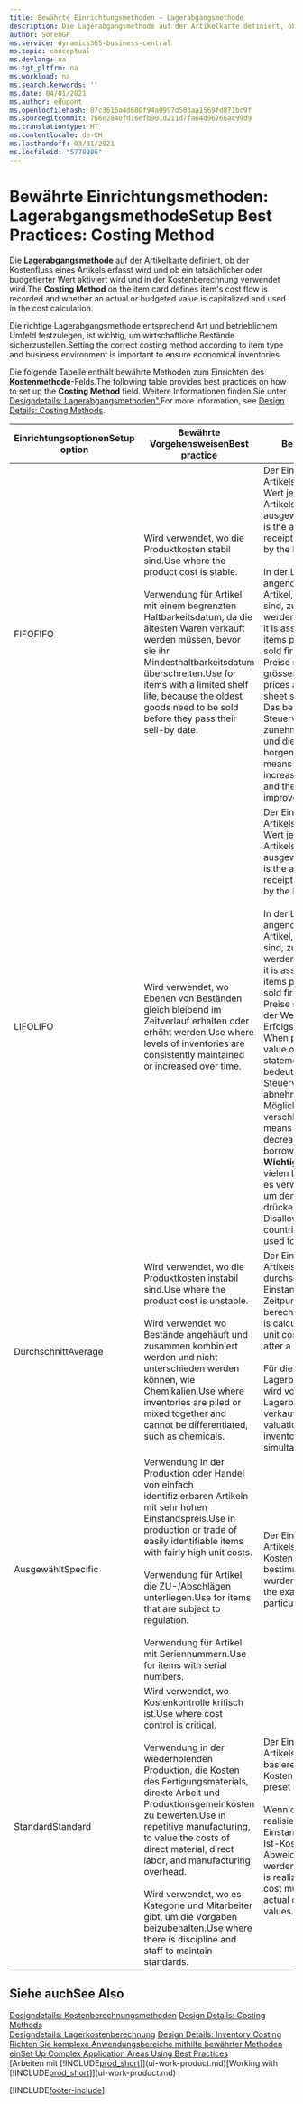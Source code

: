 ```yaml
---
title: Bewährte Einrichtungsmethoden – Lagerabgangsmethode
description: Die Lagerabgangsmethode auf der Artikelkarte definiert, ob der Kostenfluss eines Artikels erfasst wird und ob ein tatsächlicher oder budgetierter Wert aktiviert wird und in der Kostenberechnung verwendet wird.
author: SorenGP
ms.service: dynamics365-business-central
ms.topic: conceptual
ms.devlang: na
ms.tgt_pltfrm: na
ms.workload: na
ms.search.keywords: ''
ms.date: 04/01/2021
ms.author: edupont
ms.openlocfilehash: 87c3616a4d680f94a0997d503aa1569fd871bc9f
ms.sourcegitcommit: 766e2840fd16efb901d211d7fa64d96766ac99d9
ms.translationtype: HT
ms.contentlocale: de-CH
ms.lasthandoff: 03/31/2021
ms.locfileid: "5778086"
---
```

# <a name="setup-best-practices-costing-method"></a><span data-ttu-id="1ae4d-103">Bewährte Einrichtungsmethoden: Lagerabgangsmethode</span><span class="sxs-lookup"><span data-stu-id="1ae4d-103">Setup Best Practices: Costing Method</span></span>

<span data-ttu-id="1ae4d-104">Die **Lagerabgangsmethode** auf der Artikelkarte definiert, ob der Kostenfluss eines Artikels erfasst wird und ob ein tatsächlicher oder budgetierter Wert aktiviert wird und in der Kostenberechnung verwendet wird.</span><span class="sxs-lookup"><span data-stu-id="1ae4d-104">The **Costing Method** on the item card defines item's cost flow is recorded and whether an actual or budgeted value is capitalized and used in the cost calculation.</span></span>  

 <span data-ttu-id="1ae4d-105">Die richtige Lagerabgangsmethode entsprechend Art und betrieblichem Umfeld festzulegen, ist wichtig, um wirtschaftliche Bestände sicherzustellen.</span><span class="sxs-lookup"><span data-stu-id="1ae4d-105">Setting the correct costing method according to item type and business environment is important to ensure economical inventories.</span></span>  

 <span data-ttu-id="1ae4d-106">Die folgende Tabelle enthält bewährte Methoden zum Einrichten des **Kostenmethode**-Felds.</span><span class="sxs-lookup"><span data-stu-id="1ae4d-106">The following table provides best practices on how to set up the **Costing Method** field.</span></span> <span data-ttu-id="1ae4d-107">Weitere Informationen finden Sie unter [Designdetails: Lagerabgangsmethoden".](design-details-costing-methods.md)</span><span class="sxs-lookup"><span data-stu-id="1ae4d-107">For more information, see [Design Details: Costing Methods](design-details-costing-methods.md).</span></span>  

|<span data-ttu-id="1ae4d-108">Einrichtungsoptionen</span><span class="sxs-lookup"><span data-stu-id="1ae4d-108">Setup option</span></span>|<span data-ttu-id="1ae4d-109">Bewährte Vorgehensweisen</span><span class="sxs-lookup"><span data-stu-id="1ae4d-109">Best practice</span></span>|<span data-ttu-id="1ae4d-110">Bemerkung</span><span class="sxs-lookup"><span data-stu-id="1ae4d-110">Comment</span></span>|  
|------------------|-------------------|-------------|  
|<span data-ttu-id="1ae4d-111">FIFO</span><span class="sxs-lookup"><span data-stu-id="1ae4d-111">FIFO</span></span>|<span data-ttu-id="1ae4d-112">Wird verwendet, wo die Produktkosten stabil sind.</span><span class="sxs-lookup"><span data-stu-id="1ae4d-112">Use where the product cost is stable.</span></span><br /><br /> <span data-ttu-id="1ae4d-113">Verwendung für Artikel mit einem begrenzten Haltbarkeitsdatum, da die ältesten Waren verkauft werden müssen, bevor sie ihr Mindesthaltbarkeitsdatum überschreiten.</span><span class="sxs-lookup"><span data-stu-id="1ae4d-113">Use for items with a limited shelf life, because the oldest goods need to be sold before they pass their sell-by date.</span></span>|<span data-ttu-id="1ae4d-114">Der Einstandspreis eines Artikels ist der tatsächliche Wert jedes Eingangs des Artikels, nach der FIFO-Regel ausgewählt.</span><span class="sxs-lookup"><span data-stu-id="1ae4d-114">An item's unit cost is the actual value of any receipt of the item, selected by the FIFO rule.</span></span><br /><br /> <span data-ttu-id="1ae4d-115">In der Lagerbewertung wird angenommen, dass die ersten Artikel, die im Lager platziert sind, zuerst verkauft werden.</span><span class="sxs-lookup"><span data-stu-id="1ae4d-115">In inventory valuation, it is assumed that the first items placed in inventory are sold first.</span></span> <span data-ttu-id="1ae4d-116">**Hinweis:**  Wenn Preise steigen, zeigt die Bilanz grösseren Wert.</span><span class="sxs-lookup"><span data-stu-id="1ae4d-116">**Note:**  When prices are rising, the balance sheet shows greater value.</span></span> <span data-ttu-id="1ae4d-117">Das bedeutet, dass Steuerverbindlichkeiten zunehmen, aber die Bonität und die Möglichkeit, Kasse zu borgen verbessert sich.</span><span class="sxs-lookup"><span data-stu-id="1ae4d-117">This means that tax liabilities increase, but credit scores and the ability to borrow cash improve.</span></span>|  
|<span data-ttu-id="1ae4d-118">LIFO</span><span class="sxs-lookup"><span data-stu-id="1ae4d-118">LIFO</span></span>|<span data-ttu-id="1ae4d-119">Wird verwendet, wo Ebenen von Beständen gleich bleibend im Zeitverlauf erhalten oder erhöht werden.</span><span class="sxs-lookup"><span data-stu-id="1ae4d-119">Use where levels of inventories are consistently maintained or increased over time.</span></span>|<span data-ttu-id="1ae4d-120">Der Einstandspreis eines Artikels ist der tatsächliche Wert jedes Eingangs des Artikels, nach der LIFO-Regel ausgewählt.</span><span class="sxs-lookup"><span data-stu-id="1ae4d-120">An item's unit cost is the actual value of any receipt of the item, selected by the LIFO rule.</span></span><br /><br /> <span data-ttu-id="1ae4d-121">In der Lagerbewertung wird angenommen, dass die letzten Artikel, die im Lager platziert sind, zuerst verkauft werden.</span><span class="sxs-lookup"><span data-stu-id="1ae4d-121">In inventory valuation, it is assumed that the last items placed in inventory are sold first.</span></span> <span data-ttu-id="1ae4d-122">**Hinweis:** Wenn Preise steigen, reduziert sich der Wert in den Erfolgsrechnungskonten.</span><span class="sxs-lookup"><span data-stu-id="1ae4d-122">**Note:**  When prices are rising, the value on the income statement decreases.</span></span> <span data-ttu-id="1ae4d-123">Das bedeutet, dass Steuerverbindlichkeiten abnehmen, aber die Möglichkeit, Kasse zu borgen verschlechtert sich.</span><span class="sxs-lookup"><span data-stu-id="1ae4d-123">This means that tax liabilities decrease, but the ability to borrow cash deteriorates.</span></span> <span data-ttu-id="1ae4d-124">**Wichtig:** Nicht zugelassen in vielen Ländern/Regionen, da es verwendet werden kann, um den Deckungsbeitrag zu drücken.</span><span class="sxs-lookup"><span data-stu-id="1ae4d-124">**Important:**  Disallowed in many countries/regions, as it can be used to depress profit.</span></span>|  
|<span data-ttu-id="1ae4d-125">Durchschnitt</span><span class="sxs-lookup"><span data-stu-id="1ae4d-125">Average</span></span>|<span data-ttu-id="1ae4d-126">Wird verwendet, wo die Produktkosten instabil sind.</span><span class="sxs-lookup"><span data-stu-id="1ae4d-126">Use where the product cost is unstable.</span></span><br /><br /> <span data-ttu-id="1ae4d-127">Wird verwendet wo Bestände angehäuft und zusammen kombiniert werden und nicht unterschieden werden können, wie Chemikalien.</span><span class="sxs-lookup"><span data-stu-id="1ae4d-127">Use where inventories are piled or mixed together and cannot be differentiated, such as chemicals.</span></span>|<span data-ttu-id="1ae4d-128">Der Einstandspreis eines Artikels wird, wie der durchschnittliche Einstandspreis, an jedem Zeitpunkt nach einem Kauf berechnet.</span><span class="sxs-lookup"><span data-stu-id="1ae4d-128">An item's unit cost is calculated as the average unit cost at each point in time after a purchase.</span></span><br /><br /> <span data-ttu-id="1ae4d-129">Für die Lagerbestandsbewertung wird vorausgesetzt, dass alle Lagerbestände gleichzeitig verkauft werden.</span><span class="sxs-lookup"><span data-stu-id="1ae4d-129">For inventory valuation, it is assumed that all inventories are sold simultaneously.</span></span>|
|<span data-ttu-id="1ae4d-130">Ausgewählt</span><span class="sxs-lookup"><span data-stu-id="1ae4d-130">Specific</span></span>|<span data-ttu-id="1ae4d-131">Verwendung in der Produktion oder Handel von einfach identifizierbaren Artikeln mit sehr hohen Einstandspreis.</span><span class="sxs-lookup"><span data-stu-id="1ae4d-131">Use in production or trade of easily identifiable items with fairly high unit costs.</span></span><br /><br /> <span data-ttu-id="1ae4d-132">Verwendung für Artikel, die ZU-/Abschlägen unterliegen.</span><span class="sxs-lookup"><span data-stu-id="1ae4d-132">Use for items that are subject to regulation.</span></span><br /><br /> <span data-ttu-id="1ae4d-133">Verwendung für Artikel mit Seriennummern.</span><span class="sxs-lookup"><span data-stu-id="1ae4d-133">Use for items with serial numbers.</span></span>|<span data-ttu-id="1ae4d-134">Der Einstandspreis eines Artikels sind die exakten Kosten, zu denen die bestimmte Einheit empfangen wurden.</span><span class="sxs-lookup"><span data-stu-id="1ae4d-134">An item's unit cost is the exact cost at which the particular unit was received.</span></span>|
|<span data-ttu-id="1ae4d-135">Standard</span><span class="sxs-lookup"><span data-stu-id="1ae4d-135">Standard</span></span>|<span data-ttu-id="1ae4d-136">Wird verwendet, wo Kostenkontrolle kritisch ist.</span><span class="sxs-lookup"><span data-stu-id="1ae4d-136">Use where cost control is critical.</span></span><br /><br /> <span data-ttu-id="1ae4d-137">Verwendung in der wiederholenden Produktion, die Kosten des Fertigungsmaterials, direkte Arbeit und Produktionsgemeinkosten zu bewerten.</span><span class="sxs-lookup"><span data-stu-id="1ae4d-137">Use in repetitive manufacturing, to value the costs of direct material, direct labor, and manufacturing overhead.</span></span><br /><br /> <span data-ttu-id="1ae4d-138">Wird verwendet, wo es Kategorie und Mitarbeiter gibt, um die Vorgaben beizubehalten.</span><span class="sxs-lookup"><span data-stu-id="1ae4d-138">Use where there is discipline and staff to maintain standards.</span></span>|<span data-ttu-id="1ae4d-139">Der Einstandspreis eines Artikels ist voreingestellt basierend auf vorkalkulierten Kosten.</span><span class="sxs-lookup"><span data-stu-id="1ae4d-139">An item's unit cost is preset based on estimated.</span></span><br /><br /> <span data-ttu-id="1ae4d-140">Wenn die Ist-Kosten später realisiert werden, muss der Einstandspreis (fest) auf die Ist-Kosten durch Abweichungswerte reguliert werden.</span><span class="sxs-lookup"><span data-stu-id="1ae4d-140">When the actual cost is realized later, the standard cost must be adjusted to the actual cost through variance values.</span></span>|  

## <a name="see-also"></a><span data-ttu-id="1ae4d-141">Siehe auch</span><span class="sxs-lookup"><span data-stu-id="1ae4d-141">See Also</span></span>  
 <span data-ttu-id="1ae4d-142">[Designdetails: Kostenberechnungsmethoden](design-details-costing-methods.md) </span><span class="sxs-lookup"><span data-stu-id="1ae4d-142">[Design Details: Costing Methods](design-details-costing-methods.md) </span></span>  
 <span data-ttu-id="1ae4d-143">[Designdetails: Lagerkostenberechnung](design-details-inventory-costing.md) </span><span class="sxs-lookup"><span data-stu-id="1ae4d-143">[Design Details: Inventory Costing](design-details-inventory-costing.md) </span></span>  
 [<span data-ttu-id="1ae4d-144">Richten Sie komplexe Anwendungsbereiche mithilfe bewährter Methoden ein</span><span class="sxs-lookup"><span data-stu-id="1ae4d-144">Set Up Complex Application Areas Using Best Practices</span></span>](set-up-complex-application-areas-using-best-practices.md)  
 <span data-ttu-id="1ae4d-145">[Arbeiten mit [!INCLUDE[prod_short](includes/prod_short.md)]](ui-work-product.md)</span><span class="sxs-lookup"><span data-stu-id="1ae4d-145">[Working with [!INCLUDE[prod_short](includes/prod_short.md)]](ui-work-product.md)</span></span>


[!INCLUDE[footer-include](includes/footer-banner.md)]
